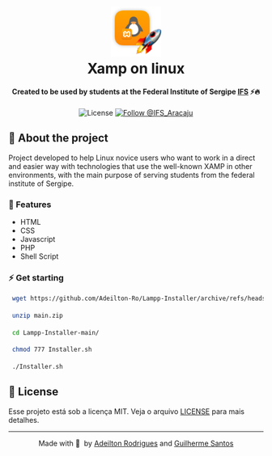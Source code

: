 <h1 align="center">
  <br>
  <img src=".github/logoImg.png" alt="Xamp on Linux" width="100">
  <br>
  Xamp on linux
  <br>
</h1>

<h4 align="center">Created to be used by students at the Federal Institute of Sergipe
 <a href="http://www.ifs.edu.br/" target="_blank">IFS</a> ⚡️🔥</h4>

<p align="center">
  <img alt="License" src="https://img.shields.io/badge/license-MIT-%23ff8e06">

  <a href="https://twitter.com/intent/follow?screen_name=IFS_Aracaju">
    <img src="https://img.shields.io/twitter/follow/IFS_Aracaju.svg?label=Follow%20@IFS" alt="Follow @IFS_Aracaju" />
  </a>
</p>

## 🏫 About the project

Project developed to help Linux novice users who want to work in a direct and easier way with technologies that use the well-known XAMP in other environments, with the main purpose of serving students from the federal institute of Sergipe.

### 🚀 Features

- HTML
- CSS
- Javascript
- PHP
- Shell Script

### ⚡ Get starting

```sh
 wget https://github.com/Adeilton-Ro/Lampp-Installer/archive/refs/heads/main.zip

 unzip main.zip

 cd Lampp-Installer-main/

 chmod 777 Installer.sh

 ./Installer.sh
```

## 📄 License

Esse projeto está sob a licença MIT. Veja o arquivo [LICENSE]() para mais detalhes.

---

<p align="center">
  Made with 🧡&nbsp; by <a href="https://www.instagram.com/adeilton__ro/">Adeilton Rodrigues</a> and <a href="https://www.instagram.com/euguilhermests/">Guilherme Santos</a>
</p>